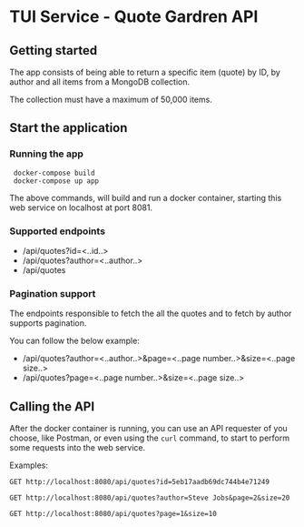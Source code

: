 # TUI Service - Quote Gardren API


## Getting started

The app consists of being able to return a specific item (quote) by ID, by author and all items from a MongoDB collection.

The collection must have a maximum of 50,000 items.

## Start the application

### Running the app

```
 docker-compose build
 docker-compose up app
```

The above commands, will build and run a docker container, starting this web service on localhost at port 8081.

### Supported endpoints

- /api/quotes?id=<..id..>
- /api/quotes?author=<..author..>
- /api/quotes

### Pagination support
The endpoints responsible to fetch the all the quotes and to fetch by author supports pagination.

You can follow the below example:

- /api/quotes?author=<..author..>&page=<..page number..>&size=<..page size..>
- /api/quotes?page=<..page number..>&size=<..page size..>

## Calling the API

After the docker container is running, you can use an API requester of you choose, like Postman, or even using the `curl` command, to start to perform some requests into the web service.

Examples:
```
GET http://localhost:8080/api/quotes?id=5eb17aadb69dc744b4e71249

GET http://localhost:8080/api/quotes?author=Steve Jobs&page=2&size=20

GET http://localhost:8080/api/quotes?page=1&size=10
```